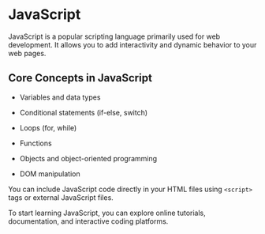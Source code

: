 # JavaScript

JavaScript is a popular scripting language primarily used for web development. It allows you to add interactivity and dynamic behavior to your web pages.







## Core Concepts in JavaScript







- Variables and data types



- Conditional statements (if-else, switch)



- Loops (for, while)



- Functions



- Objects and object-oriented programming



- DOM manipulation







You can include JavaScript code directly in your HTML files using `<script>` tags or external JavaScript files.







To start learning JavaScript, you can explore online tutorials, documentation, and interactive coding platforms.